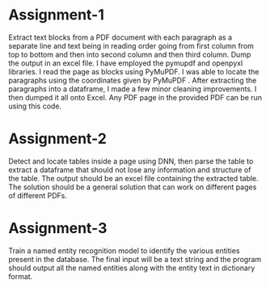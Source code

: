 
# Assignment-1
Extract text blocks from a PDF document with each paragraph as a separate line and text being in reading order going from first column from top to bottom and then into second column and then third column. Dump the output in an excel file.
I have employed the pymupdf and openpyxl libraries. I read the page as blocks using PyMuPDF. I was able to locate the paragraphs using the coordinates given by PyMuPDF . After extracting the paragraphs into a dataframe, I made a few minor cleaning improvements. I then dumped it all onto Excel. Any PDF page in the provided PDF can be run using this code.



# Assignment-2
Detect and locate tables inside a page using DNN, then parse the table to extract a dataframe that should not lose any information and structure of the table. The output should be an excel file containing the extracted table.
The solution should be a general solution that can work on different pages of different PDFs.

# Assignment-3
Train a named entity recognition model to identify the various entities present in the database. The final input will be a text string and the program should output all the named entities along with the entity text in dictionary format.


